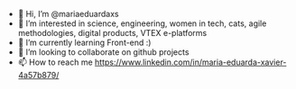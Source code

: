 - 👋 Hi, I’m @mariaeduardaxs
- 👀 I’m interested in science, engineering, women in tech, cats, agile methodologies, digital products, VTEX e-platforms
- 🌱 I’m currently learning Front-end :)
- 💞️ I’m looking to collaborate on github projects
- 📫 How to reach me https://www.linkedin.com/in/maria-eduarda-xavier-4a57b879/

<!---
mariaeduardaxs/mariaeduardaxs is a ✨ special ✨ repository because its `README.md` (this file) appears on your GitHub profile.
You can click the Preview link to take a look at your changes.
--->
